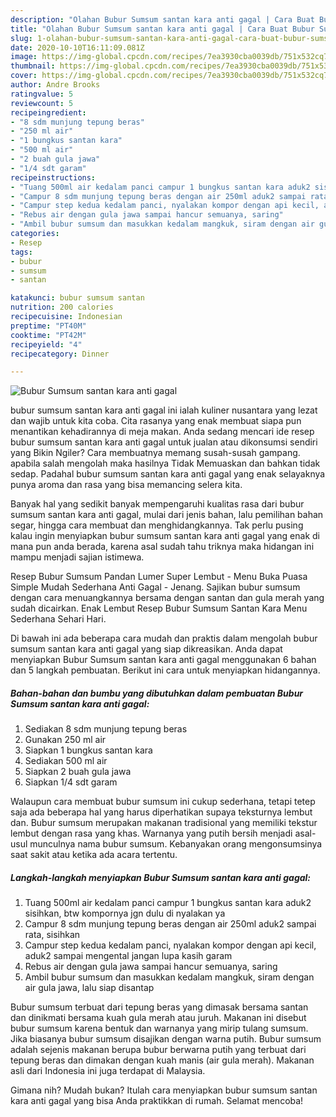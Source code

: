 ```yaml
---
description: "Olahan Bubur Sumsum santan kara anti gagal | Cara Buat Bubur Sumsum santan kara anti gagal Yang Sempurna"
title: "Olahan Bubur Sumsum santan kara anti gagal | Cara Buat Bubur Sumsum santan kara anti gagal Yang Sempurna"
slug: 1-olahan-bubur-sumsum-santan-kara-anti-gagal-cara-buat-bubur-sumsum-santan-kara-anti-gagal-yang-sempurna
date: 2020-10-10T16:11:09.081Z
image: https://img-global.cpcdn.com/recipes/7ea3930cba0039db/751x532cq70/bubur-sumsum-santan-kara-anti-gagal-foto-resep-utama.jpg
thumbnail: https://img-global.cpcdn.com/recipes/7ea3930cba0039db/751x532cq70/bubur-sumsum-santan-kara-anti-gagal-foto-resep-utama.jpg
cover: https://img-global.cpcdn.com/recipes/7ea3930cba0039db/751x532cq70/bubur-sumsum-santan-kara-anti-gagal-foto-resep-utama.jpg
author: Andre Brooks
ratingvalue: 5
reviewcount: 5
recipeingredient:
- "8 sdm munjung tepung beras"
- "250 ml air"
- "1 bungkus santan kara"
- "500 ml air"
- "2 buah gula jawa"
- "1/4 sdt garam"
recipeinstructions:
- "Tuang 500ml air kedalam panci campur 1 bungkus santan kara aduk2 sisihkan, btw kompornya jgn dulu di nyalakan ya"
- "Campur 8 sdm munjung tepung beras dengan air 250ml aduk2 sampai rata, sisihkan"
- "Campur step kedua kedalam panci, nyalakan kompor dengan api kecil, aduk2 sampai mengental jangan lupa kasih garam"
- "Rebus air dengan gula jawa sampai hancur semuanya, saring"
- "Ambil bubur sumsum dan masukkan kedalam mangkuk, siram dengan air gula jawa, lalu siap disantap"
categories:
- Resep
tags:
- bubur
- sumsum
- santan

katakunci: bubur sumsum santan 
nutrition: 200 calories
recipecuisine: Indonesian
preptime: "PT40M"
cooktime: "PT42M"
recipeyield: "4"
recipecategory: Dinner

---
```



![Bubur Sumsum santan kara anti gagal](https://img-global.cpcdn.com/recipes/7ea3930cba0039db/751x532cq70/bubur-sumsum-santan-kara-anti-gagal-foto-resep-utama.jpg)


bubur sumsum santan kara anti gagal ini ialah kuliner nusantara yang lezat dan wajib untuk kita coba. Cita rasanya yang enak membuat siapa pun menantikan kehadirannya di meja makan.
Anda sedang mencari ide resep bubur sumsum santan kara anti gagal untuk jualan atau dikonsumsi sendiri yang Bikin Ngiler? Cara membuatnya memang susah-susah gampang. apabila salah mengolah maka hasilnya Tidak Memuaskan dan bahkan tidak sedap. Padahal bubur sumsum santan kara anti gagal yang enak selayaknya punya aroma dan rasa yang bisa memancing selera kita.

Banyak hal yang sedikit banyak mempengaruhi kualitas rasa dari bubur sumsum santan kara anti gagal, mulai dari jenis bahan, lalu pemilihan bahan segar, hingga cara membuat dan menghidangkannya. Tak perlu pusing kalau ingin menyiapkan bubur sumsum santan kara anti gagal yang enak di mana pun anda berada, karena asal sudah tahu triknya maka hidangan ini mampu menjadi sajian istimewa.

Resep Bubur Sumsum Pandan Lumer Super Lembut - Menu Buka Puasa Simple Mudah Sederhana Anti Gagal - Jenang. Sajikan bubur sumsum dengan cara menuangkannya bersama dengan santan dan gula merah yang sudah dicairkan. Enak Lembut Resep Bubur Sumsum Santan Kara Menu Sederhana Sehari Hari.


Di bawah ini ada beberapa cara mudah dan praktis dalam mengolah bubur sumsum santan kara anti gagal yang siap dikreasikan. Anda dapat menyiapkan Bubur Sumsum santan kara anti gagal menggunakan 6 bahan dan 5 langkah pembuatan. Berikut ini cara untuk menyiapkan hidangannya.

<!--inarticleads1-->

##### Bahan-bahan dan bumbu yang dibutuhkan dalam pembuatan Bubur Sumsum santan kara anti gagal:

1. Sediakan 8 sdm munjung tepung beras
1. Gunakan 250 ml air
1. Siapkan 1 bungkus santan kara
1. Sediakan 500 ml air
1. Siapkan 2 buah gula jawa
1. Siapkan 1/4 sdt garam


Walaupun cara membuat bubur sumsum ini cukup sederhana, tetapi tetep saja ada beberapa hal yang harus diperhatikan supaya teksturnya lembut dan. Bubur sumsum merupakan makanan tradisional yang memiliki tekstur lembut dengan rasa yang khas. Warnanya yang putih bersih menjadi asal-usul munculnya nama bubur sumsum. Kebanyakan orang mengonsumsinya saat sakit atau ketika ada acara tertentu. 

<!--inarticleads2-->

##### Langkah-langkah menyiapkan Bubur Sumsum santan kara anti gagal:

1. Tuang 500ml air kedalam panci campur 1 bungkus santan kara aduk2 sisihkan, btw kompornya jgn dulu di nyalakan ya
1. Campur 8 sdm munjung tepung beras dengan air 250ml aduk2 sampai rata, sisihkan
1. Campur step kedua kedalam panci, nyalakan kompor dengan api kecil, aduk2 sampai mengental jangan lupa kasih garam
1. Rebus air dengan gula jawa sampai hancur semuanya, saring
1. Ambil bubur sumsum dan masukkan kedalam mangkuk, siram dengan air gula jawa, lalu siap disantap


Bubur sumsum terbuat dari tepung beras yang dimasak bersama santan dan dinikmati bersama kuah gula merah atau juruh. Makanan ini disebut bubur sumsum karena bentuk dan warnanya yang mirip tulang sumsum. Jika biasanya bubur sumsum disajikan dengan warna putih. Bubur sumsum adalah sejenis makanan berupa bubur berwarna putih yang terbuat dari tepung beras dan dimakan dengan kuah manis (air gula merah). Makanan asli dari Indonesia ini juga terdapat di Malaysia. 

Gimana nih? Mudah bukan? Itulah cara menyiapkan bubur sumsum santan kara anti gagal yang bisa Anda praktikkan di rumah. Selamat mencoba!
